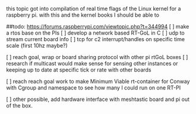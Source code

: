 
this topic got into compilation of real time flags of the Linux kernel for a raspberry pi. 
with this and the kernel books I should be able to 

##todo: https://forums.raspberrypi.com/viewtopic.php?t=344994 
[  ] make a rtos base on the PIs 
[  ] develop a network based RT-GoL in C
     [  ] udp to stream current board info
     [  ] tcp for c2 interrupt/handles on specific time scale (first 10hz maybe?)

[  ] reach goal, wrap or board sharing protocol with other pi rtGoL boxes
[  ] research if multicast would make sense for sensing other instances or keeping up to date at specific tick or rate with other boards

[  ] reach reach goal work to make Minimum Viable rt-container for Conway with Cgroup and namespace to see how many I could run on one RT-PI

[  ] other possible, add hardware interface with meshtastic board and pi out of the box. 




